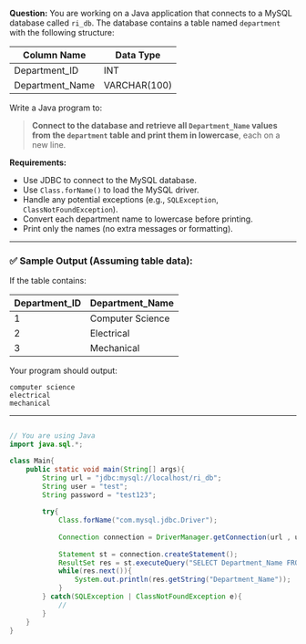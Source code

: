 
**Question:**
You are working on a Java application that connects to a MySQL database called `ri_db`. The database contains a table named `department` with the following structure:

| Column Name      | Data Type    |
| ---------------- | ------------ |
| Department\_ID   | INT          |
| Department\_Name | VARCHAR(100) |

Write a Java program to:

> **Connect to the database and retrieve all `Department_Name` values from the `department` table and print them in lowercase**, each on a new line.

**Requirements:**

* Use JDBC to connect to the MySQL database.
* Use `Class.forName()` to load the MySQL driver.
* Handle any potential exceptions (e.g., `SQLException`, `ClassNotFoundException`).
* Convert each department name to lowercase before printing.
* Print only the names (no extra messages or formatting).

---

### ✅ Sample Output (Assuming table data):

If the table contains:

| Department\_ID | Department\_Name |
| -------------- | ---------------- |
| 1              | Computer Science |
| 2              | Electrical       |
| 3              | Mechanical       |

Your program should output:

```
computer science
electrical
mechanical
```

---

``` java []

// You are using Java
import java.sql.*;

class Main{
    public static void main(String[] args){
        String url = "jdbc:mysql://localhost/ri_db";
        String user = "test";
        String password = "test123";
        
        try{
            Class.forName("com.mysql.jdbc.Driver");
            
            Connection connection = DriverManager.getConnection(url , user , password);
            
            Statement st = connection.createStatement();
            ResultSet res = st.executeQuery("SELECT Department_Name FROM department");
            while(res.next()){
                System.out.println(res.getString("Department_Name"));
            }
        } catch(SQLException | ClassNotFoundException e){
            //
        }
    }
}

```